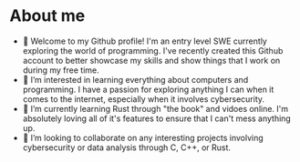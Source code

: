 # About me


- 👋 Welcome to my Github profile! I'm an entry level SWE currently exploring the world of programming. I've recently created this Github account to better showcase my skills and show things that I work on during my free time.
- 👀 I’m interested in learning everything about computers and programming. I have a passion for exploring anything I can when it comes to the internet, especially when it involves cybersecurity.
- 🌱 I’m currently learning Rust through "the book" and vidoes online. I'm absolutely loving all of it's features to ensure that I can't mess anything up.
- 💞️ I’m looking to collaborate on any interesting projects involving cybersecurity or data analysis through C, C++, or Rust.
